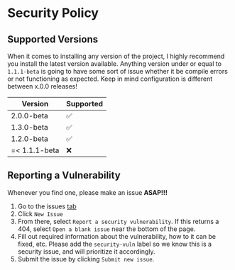 # Security Policy

## Supported Versions

When it comes to installing any version of the project, I highly recommend you install the latest version available. Anything version under or equal to `1.1.1-beta` is going to have some sort of issue whether it be compile errors or not functioning as expected. Keep in mind configuration is different between x.0.0 releases!

| Version | Supported          |
| ------- | ------------------ |
| 2.0.0-beta   | :white_check_mark: |
| 1.3.0-beta   | :white_check_mark: |
| 1.2.0-beta   | :white_check_mark:              |
| =< 1.1.1-beta   | :x:                |

## Reporting a Vulnerability

Whenever you find one, please make an issue **ASAP!!!**

1. Go to the issues [tab](https://github.com/Pwnagotchi-Unofficial/minigotchi/issues)
2. Click `New Issue`
3. From there, select `Report a security vulnerability`. If this returns a 404, select `Open a blank issue` near the bottom of the page.
4. Fill out required information about the vulnerability, how to it can be fixed, etc. Please add the `security-vuln` label so we know this is a security issue, and will prioritize it accordingly.
5. Submit the issue by clicking `Submit new issue`.  
